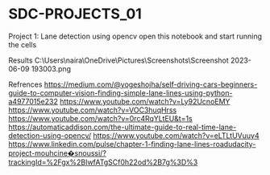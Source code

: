 # SDC-PROJECTS_01
Project 1: Lane detection using opencv
open this notebook and start running the cells

Results
C:\Users\naira\OneDrive\Pictures\Screenshots\Screenshot 2023-06-09 193003.png

Refrences
https://medium.com/@yogeshojha/self-driving-cars-beginners-guide-to-computer-vision-finding-simple-lane-lines-using-python-a4977015e232
https://www.youtube.com/watch?v=Ly92UcnoEMY
https://www.youtube.com/watch?v=VOC3huqHrss
https://www.youtube.com/watch?v=0rc4RqYLtEU&t=1s
https://automaticaddison.com/the-ultimate-guide-to-real-time-lane-detection-using-opencv/
https://www.youtube.com/watch?v=eLTLtUVuuy4
https://www.linkedin.com/pulse/chapter-1-finding-lane-lines-roadudacity-project-mouhcine�snoussi/?trackingId=%2Fgx%2BIwfATgSCf0h22od%2B7g%3D%3
